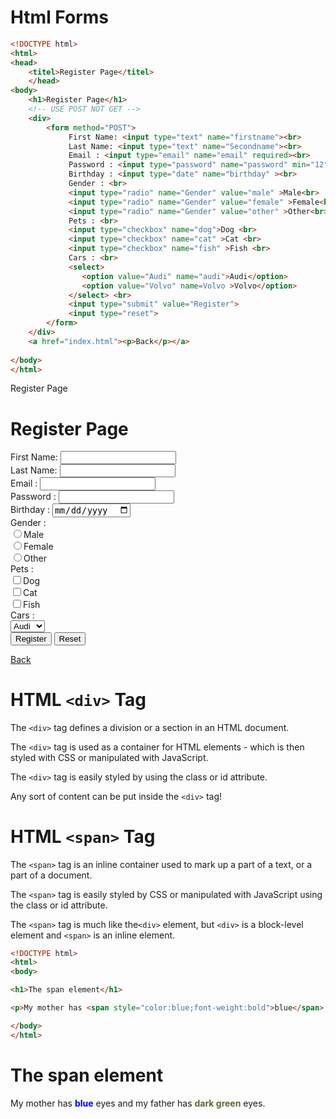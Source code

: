 # Html Forms

```html
<!DOCTYPE html>
<html>
<head>
	<titel>Register Page</titel>
	</head>
<body>
	<h1>Register Page</h1>
	<!-- USE POST NOT GET -->
	<div>
		<form method="POST">
			 First Name: <input type="text" name="firstname"><br>
			 Last Name: <input type="text" name="Secondname"><br>
			 Email : <input type="email" name="email" required><br>
			 Password : <input type="password" name="password" min="12"> <br>
			 Birthday : <input type="date" name="birthday" ><br>
			 Gender : <br>
			 <input type="radio" name="Gender" value="male" >Male<br>
			 <input type="radio" name="Gender" value="female" >Female<br>
			 <input type="radio" name="Gender" value="other" >Other<br>
			 Pets : <br>
			 <input type="checkbox" name="dog">Dog <br>
			 <input type="checkbox" name="cat" >Cat <br>
			 <input type="checkbox" name="fish" >Fish <br>
			 Cars : <br>
			 <select>
			 	<option value="Audi" name="audi">Audi</option>
			 	<option value="Volvo" name=Volvo >Volvo</option>
			 </select> <br>
			 <input type="submit" value="Register">
			 <input type="reset">
		</form>
	</div>
	<a href="index.html"><p>Back</p></a>
	
</body>
</html> 
```



<!DOCTYPE html>
<html>
<head>
	<titel>Register Page</titel>
	</head>
<body>
	<h1>Register Page</h1>
	<!-- USE POST NOT GET -->
	<div>
		<form method="POST">
			 First Name: <input type="text" name="firstname"><br>
			 Last Name: <input type="text" name="Secondname"><br>
			 Email : <input type="email" name="email" required><br>
			 Password : <input type="password" name="password" min="12"> <br>
			 Birthday : <input type="date" name="birthday" ><br>
			 Gender : <br>
			 <input type="radio" name="Gender" value="male" >Male<br>
			 <input type="radio" name="Gender" value="female" >Female<br>
			 <input type="radio" name="Gender" value="other" >Other<br>
			 Pets : <br>
			 <input type="checkbox" name="dog">Dog <br>
			 <input type="checkbox" name="cat" >Cat <br>
			 <input type="checkbox" name="fish" >Fish <br>
			 Cars : <br>
			 <select>
			 	<option value="Audi" name="audi">Audi</option>
			 	<option value="Volvo" name=Volvo >Volvo</option>
			 </select> <br>
			 <input type="submit" value="Register">
			 <input type="reset">
		</form>
	</div>
	<a href="index.html"><p>Back</p></a>
	
</body>
</html> 


# HTML `<div>` Tag

The `<div>` tag defines a division or a section in an HTML document.

The `<div>` tag is used as a container for HTML elements - which is then styled with CSS or manipulated with JavaScript.

The `<div>` tag is easily styled by using the class or id attribute.

Any sort of content can be put inside the `<div>` tag!


# HTML `<span>` Tag

The `<span>` tag is an inline container used to mark up a part of a text, or a part of a document.

The `<span>` tag is easily styled by CSS or manipulated with JavaScript using the class or id attribute.

The `<span>` tag is much like the`<div>` element, but `<div>` is a block-level element and `<span>` is an inline element.

```html
<!DOCTYPE html>
<html>
<body>

<h1>The span element</h1>

<p>My mother has <span style="color:blue;font-weight:bold">blue</span> eyes and my father has <span style="color:darkolivegreen;font-weight:bold">dark green</span> eyes.</p>

</body>
</html>

```

<!DOCTYPE html>
<html>
<body>

<h1>The span element</h1>

<p>My mother has <span style="color:blue;font-weight:bold">blue</span> eyes and my father has <span style="color:darkolivegreen;font-weight:bold">dark green</span> eyes.</p>

</body>
</html>


